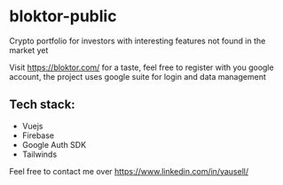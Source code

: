 # bloktor-public
Crypto portfolio for investors with interesting features not found in the market yet

Visit https://bloktor.com/ for a taste, feel free to register with you google account, the project uses google suite for login and data management

## Tech stack:

- Vuejs
- Firebase
- Google Auth SDK
- Tailwinds

Feel free to contact me over https://www.linkedin.com/in/yausell/
